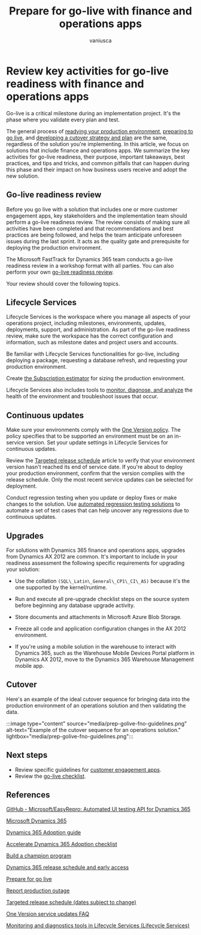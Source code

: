 ﻿---
title: Prepare for go-live with finance and operations apps
description: Learn how to prepare for go-live with finance and operations apps by reviewing key activities for go-live readiness, best practices, tips, and common pitfalls to ensure a successful deployment.
ms.date: 10/02/2023
ms.topic: conceptual
author: vaniusca
ms.author: vaniaf
ms.custom:
  - ai-gen-docs-bap
  - ai-gen-desc
  - ai-seo-date:08/23/2023
  - bap-template
---

# Review key activities for go-live readiness with finance and operations apps

Go-live is a critical milestone during an implementation project. It's the phase where you validate every plan and test.

The general process of [readying your production environment](prepare-go-live-production-environment-readiness.md), [preparing to go live](prepare-to-go-live.md), and [developing a cutover strategy and plan](prepare-go-live-cutover-strategy.md) are the same, regardless of the solution you're implementing. In this article, we focus on solutions that include finance and operations apps. We summarize the key activities for go-live readiness, their purpose, important takeaways, best practices, and tips and tricks, and common pitfalls that can happen during this phase and their impact on how business users receive and adopt the new solution.

## Go-live readiness review

Before you go live with a solution that includes one or more customer engagement apps, key stakeholders and the implementation team should perform a go-live readiness review. The review consists of making sure all activities have been completed and that recommendations and best practices are being followed, and helps the team anticipate unforeseen issues during the last sprint. It acts as the quality gate and prerequisite for deploying the production environment.

The Microsoft FastTrack for Dynamics 365 team conducts a go-live readiness review in a workshop format with all parties. You can also perform your own [go-live readiness review](prepare-to-go-live.md).

Your review should cover the following topics.

## Lifecycle Services

Lifecycle Services is the workspace where you manage all aspects of your operations project, including milestones, environments, updates, deployments, support, and administration. As part of the go-live readiness review, make sure the workspace has the correct configuration and information, such as milestone dates and project users and accounts.

Be familiar with Lifecycle Services functionalities for go-live, including deploying a package, requesting a database refresh, and requesting your production environment.

Create [the Subscription estimator](/dynamics365/fin-ops-core/dev-itpro/lifecycle-services/subscription-estimator) for sizing the production environment.  

Lifecycle Services also includes tools to [monitor, diagnose, and analyze](/dynamics365/fin-ops-core/dev-itpro/lifecycle-services/monitoring-diagnostics) the health of the environment and troubleshoot issues that occur.

## Continuous updates

Make sure your environments comply with the [One Version policy](/dynamics365/fin-ops-core/fin-ops/get-started/one-version?toc=/dynamics365/commerce/toc.json). The policy specifies that to be supported an environment must be on an in-service version. Set your update settings in Lifecycle Services for continuous updates.

Review the [Targeted release schedule](/dynamics365/fin-ops-core/dev-itpro/get-started/public-preview-releases#targeted-release-schedule-dates-subject-to-change) article to verify that your environment version hasn't reached its end of service date. If you're about to deploy your production environment, confirm that the version complies with the release schedule. Only the most recent service updates can be selected for deployment.

Conduct regression testing when you update or deploy fixes or make changes to the solution. Use <!-- Regression testing refactoring> the Microsoft [Regression Suite Automation Tool](https://community.dynamics.com/blogs/post/?postid=d278adc9-4d09-4fad-a485-6ab7bb0a5429) --> [automated regression testing solutions](testing-regression-tooling.md) to automate a set of test cases that can help uncover any regressions due to continuous updates.

## Upgrades

For solutions with Dynamics 365 finance and operations apps, upgrades from Dynamics AX 2012 are common. It's important to include in your readiness assessment the following specific requirements for upgrading your solution:

- Use the collation `(SQL\_Latin\_General\_CP1\_CI\_AS)` because it's the one supported by the kernel/runtime.

- Run and execute all pre-upgrade checklist steps on the source system before beginning any database upgrade activity.

- Store documents and attachments in Microsoft Azure Blob Storage.

- Freeze all code and application configuration changes in the AX 2012 environment.

- If you're using a mobile solution in the warehouse to interact with Dynamics 365, such as the Warehouse Mobile Devices Portal platform in Dynamics AX 2012, move to the Dynamics 365 Warehouse Management mobile app.

## Cutover

Here's an example of the ideal cutover sequence for bringing data into the production environment of an operations solution and then validating the data.

:::image type="content" source="media/prep-golive-fno-guidelines.png" alt-text="Example of the cutover sequence for an operations solution." lightbox="media/prep-golive-fno-guidelines.png":::

## Next steps

- Review specific guidelines for [customer engagement apps](prepare-go-live-dynamics-365-customer-engagement.md).
- Review the [go-live checklist](prepare-go-live-checklist.md).

## References

[GitHub - Microsoft/EasyRepro: Automated UI testing API for Dynamics 365](https://github.com/microsoft/EasyRepro)

[Microsoft Dynamics 365](/learn/dynamics365/)

[Dynamics 365 Adoption guide](/dynamics365/get-started/adoption/adoption-guide)

[Accelerate Dynamics 365 Adoption checklist](/dynamics365/adoption/adoption-checklist)

[Build a champion program](/dynamics365/adoption/champions-guide)

[Dynamics 365 release schedule and early access](/dynamics365/get-started/release-schedule)

[Prepare for go live](/dynamics365/fin-ops-core/fin-ops/imp-lifecycle/prepare-go-live)

[Report production outage](/business-applications-release-notes/april18/dynamics365-finance-operations/report-production-outage)

[Targeted release schedule (dates subject to change)](/dynamics365/fin-ops-core/fin-ops/get-started/public-preview-releases?toc=/dynamics365/commerce/toc.json#targeted-release-schedule-dates-subject-to-change)

[One Version service updates FAQ](/dynamics365/fin-ops-core/fin-ops/get-started/one-version?toc=/dynamics365/commerce/toc.json)

[Monitoring and diagnostics tools in Lifecycle Services (Lifecycle Services)](/dynamics365/fin-ops-core/dev-itpro/lifecycle-services/monitoring-diagnostics)  
